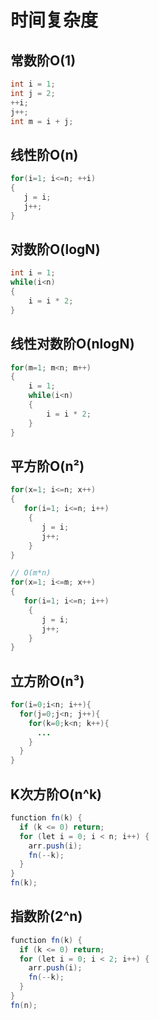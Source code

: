 # 时间复杂度

## 常数阶O(1)

```java
int i = 1;
int j = 2;
++i;
j++;
int m = i + j;
```

## 线性阶O(n)

```java
for(i=1; i<=n; ++i)
{
   j = i;
   j++;
}
```

## 对数阶O(logN)

```java
int i = 1;
while(i<n)
{
    i = i * 2;
}
```

## 线性对数阶O(nlogN)

```java
for(m=1; m<n; m++)
{
    i = 1;
    while(i<n)
    {
        i = i * 2;
    }
}
```

## 平方阶O(n²)

```java
for(x=1; i<=n; x++)
{
   for(i=1; i<=n; i++)
    {
       j = i;
       j++;
    }
}

// O(m*n)
for(x=1; i<=m; x++)
{
   for(i=1; i<=n; i++)
    {
       j = i;
       j++;
    }
}
```

## 立方阶O(n³)

```java
for(i=0;i<n; i++){
  for(j=0;j<n; j++){
    for(k=0;k<n; k++){
      ...
    }
  }
}
```

## K次方阶O(n^k)

```java
function fn(k) {
  if (k <= 0) return;
  for (let i = 0; i < n; i++) {
    arr.push(i);
    fn(--k);
  }
}
fn(k);

```

## 指数阶(2^n)

```java
function fn(k) {
  if (k <= 0) return;
  for (let i = 0; i < 2; i++) {
    arr.push(i);
    fn(--k);
  }
}
fn(n);
```
